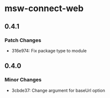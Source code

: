# msw-connect-web

## 0.4.1

### Patch Changes

- 316e974: Fix package type to module

## 0.4.0

### Minor Changes

- 3cbde37: Change argument for baseUrl option

